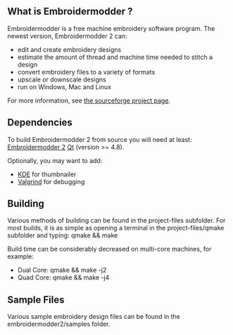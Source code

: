 What is Embroidermodder ?
-------------------------

Embroidermodder is a free machine embroidery software program.
The newest version, Embroidermodder 2 can:

- edit and create embroidery designs
- estimate the amount of thread and machine time needed to stitch a design
- convert embroidery files to a variety of formats
- upscale or downscale designs
- run on Windows, Mac and Linux

For more information, see [the sourceforge project page](http://www.embroidermodder.sourceforge.net).

Dependencies
------------

To build Embroidermodder 2 from source you will need at least:
[Embroidermodder 2](https://github.com/Embroidermodder/Embroidermodder)
[Qt](http://www.qt-project.org) (version >= 4.8).

Optionally, you may want to add:

- [KDE](http://www.kde.org) for thumbnailer
- [Valgrind](http://www.valgrind.org) for debugging

Building
--------

Various methods of building can be found in the project-files subfolder.
For most builds, it is as simple as opening a terminal in the
project-files/qmake subfolder and typing:
qmake && make

Build time can be considerably decreased on multi-core machines, for example:

- Dual Core: qmake && make -j2
- Quad Core: qmake && make -j4

Sample Files
------------

Various sample embroidery design files can be found in
the embroidermodder2/samples folder.
 
